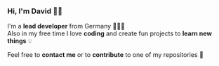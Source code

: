 ### Hi, I'm David ✌🏼

I'm a **lead developer** from Germany 👨🏼‍💻  
Also in my free time I love **coding** and create fun projects to **learn new things** 💡

Feel free to **contact me** or to **contribute** to one of my repositories 🌟
